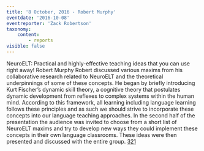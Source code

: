 ```yaml
---
title: '8 October, 2016 - Robert Murphy'
eventdate: '2016-10-08'
eventreporter: 'Zack Robertson'
taxonomy:
    content:
        - reports
visible: false
---
```


NeuroELT: Practical and highly-effective teaching ideas that you can use right away!
Robert Murphy
Robert discussed various maxims from his collaborative research related to NeuroELT and the theoretical underpinnings of some of these concepts. He began by briefly introducing Kurt Fischer’s dynamic skill theory, a cognitive theory that postulates dynamic development from reflexes to complex systems within the human mind. According to this framework, all learning including language learning follows these principles and as such we should strive to incorporate these concepts into our language teaching approaches. In the second half of the presentation the audience was invited to choose from a short list of NeuroELT maxims and try to develop new ways they could implement these concepts in their own language classrooms. These ideas were then presented and discussed with the entire group.
<a href="/chapters/kq/schedule/2016/october/08">321</a>
